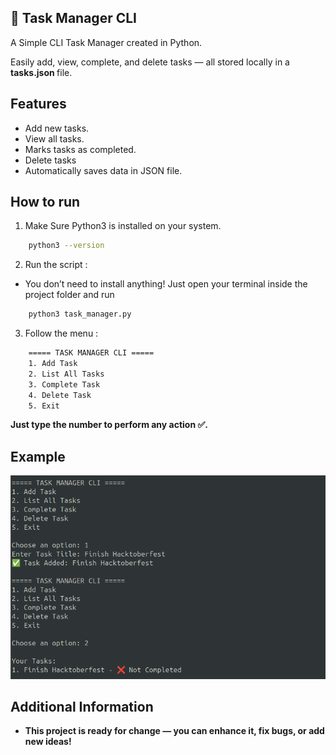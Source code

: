 ## 📝 Task Manager CLI

A Simple CLI Task Manager created in Python.

Easily add, view, complete, and delete tasks — all stored locally in a <b> tasks.json </b> file.

## Features

- Add new tasks.
- View all tasks.
- Marks tasks as completed.
- Delete tasks
- Automatically saves data in JSON file.

## How to run

1. Make Sure Python3 is installed on your system.

```bash
    python3 --version
```

2. Run the script : 
- You don’t need to install anything! Just open your terminal inside the project folder and run

```bash
    python3 task_manager.py
```

3. Follow the menu : 

```bash 
    ===== TASK MANAGER CLI =====
    1. Add Task
    2. List All Tasks
    3. Complete Task
    4. Delete Task
    5. Exit
```

<b> Just type the number to perform any action ✅. <b>

## Example

![alt text](image.png)

## Additional Information
- This project is ready for change — you can enhance it, fix bugs, or add new ideas!
